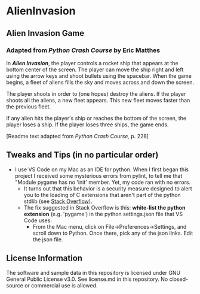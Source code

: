 # AlienInvasion

## Alien Invasion Game

### Adapted from _Python Crash Course_ by Eric Matthes

In ***Alien Invasion***, the player controls a rocket ship that appears at the bottom center of the screen. The player can move the ship right and left using the arrow keys and shoot bullets using the spacebar. When the game begins, a fleet of aliens fills the sky and moves across and down the screen.  

The player shoots in order to (one hopes) destroy the aliens. If the player shoots all the aliens, a new fleet appears.  This new fleet moves faster than the previous fleet.

If any alien hits the player's ship or reaches the bottom of the screen, the player loses a ship. If the player loses three ships, the game ends.

[Readme text adapted from _Python Crash Course,_ p. 228]

## Tweaks and Tips (in no particular order)

* I use VS Code on my Mac as an IDE for python.  When I first began this project I received some mysterious errors from pylint, to tell me that "Module pygame has no 'init' member.  Yet, my code ran with no errors.
  * It turns out that this behavior is a security measure designed to alert you to the loading of C extensions that aren't part of the python stdlib (see [Stack Overflow](https://stackoverflow.com/questions/50569453/why-does-it-say-that-module-pygame-has-no-init-member)).
  * The fix suggested in Stack Overflow is this: **white-list the python extension** (e.g. 'pygame') in the python settings.json file that VS Code uses.
    * From the Mac menu, click on File->Preferences->Settings, and scroll down to Python. Once there, pick any of the json links. Edit the json file.

## License Information

The software and sample data in this repository is licensed under GNU General Public License v3.0. See license.md in this repository. No closed-source or commercial use is allowed.
